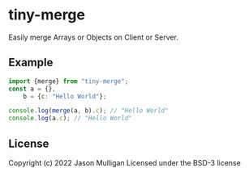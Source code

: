 # tiny-merge

Easily merge Arrays or Objects on Client or Server.

## Example
```javascript
import {merge} from "tiny-merge";
const a = {},
    b = {c: "Hello World"};

console.log(merge(a, b).c); // "Hello World"
console.log(a.c); // "Hello World"
```

## License
Copyright (c) 2022 Jason Mulligan
Licensed under the BSD-3 license
